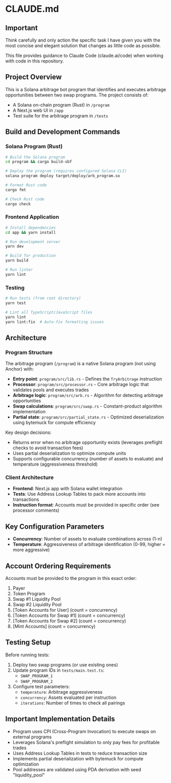 # CLAUDE.md

## Important
Think carefully and only action the specific task I have given you with the most concise and elegant solution that changes as little code as possible.

This file provides guidance to Claude Code (claude.ai/code) when working with code in this repository.

## Project Overview

This is a Solana arbitrage bot program that identifies and executes arbitrage opportunities between two swap programs. The project consists of:
- A Solana on-chain program (Rust) in `/program`
- A Next.js web UI in `/app`
- Test suite for the arbitrage program in `/tests`

## Build and Development Commands

### Solana Program (Rust)
```bash
# Build the Solana program
cd program && cargo build-sbf

# Deploy the program (requires configured Solana CLI)
solana program deploy target/deploy/arb_program.so

# Format Rust code
cargo fmt

# Check Rust code
cargo check
```

### Frontend Application
```bash
# Install dependencies
cd app && yarn install

# Run development server
yarn dev

# Build for production
yarn build

# Run linter
yarn lint
```

### Testing
```bash
# Run tests (from root directory)
yarn test

# Lint all TypeScript/JavaScript files
yarn lint
yarn lint:fix  # Auto-fix formatting issues
```

## Architecture

### Program Structure
The arbitrage program (`/program`) is a native Solana program (not using Anchor) with:
- **Entry point**: `program/src/lib.rs` - Defines the `TryArbitrage` instruction
- **Processor**: `program/src/processor.rs` - Core arbitrage logic that validates pools and executes trades
- **Arbitrage logic**: `program/src/arb.rs` - Algorithm for detecting arbitrage opportunities
- **Swap calculations**: `program/src/swap.rs` - Constant-product algorithm implementation
- **Partial state**: `program/src/partial_state.rs` - Optimized deserialization using bytemuck for compute efficiency

Key design decisions:
- Returns error when no arbitrage opportunity exists (leverages preflight checks to avoid transaction fees)
- Uses partial deserialization to optimize compute units
- Supports configurable concurrency (number of assets to evaluate) and temperature (aggressiveness threshold)

### Client Architecture
- **Frontend**: Next.js app with Solana wallet integration
- **Tests**: Use Address Lookup Tables to pack more accounts into transactions
- **Instruction format**: Accounts must be provided in specific order (see processor comments)

## Key Configuration Parameters

- **Concurrency**: Number of assets to evaluate combinations across (1-n)
- **Temperature**: Aggressiveness of arbitrage identification (0-99, higher = more aggressive)

## Account Ordering Requirements

Accounts must be provided to the program in this exact order:
1. Payer
2. Token Program
3. Swap #1 Liquidity Pool
4. Swap #2 Liquidity Pool
5. [Token Accounts for User] (count = concurrency)
6. [Token Accounts for Swap #1] (count = concurrency)
7. [Token Accounts for Swap #2] (count = concurrency)
8. [Mint Accounts] (count = concurrency)

## Testing Setup

Before running tests:
1. Deploy two swap programs (or use existing ones)
2. Update program IDs in `tests/main.test.ts`:
   - `SWAP_PROGRAM_1`
   - `SWAP_PROGRAM_2`
3. Configure test parameters:
   - `temperature`: Arbitrage aggressiveness
   - `concurrency`: Assets evaluated per instruction
   - `iterations`: Number of times to check all pairings

## Important Implementation Details

- Program uses CPI (Cross-Program Invocation) to execute swaps on external programs
- Leverages Solana's preflight simulation to only pay fees for profitable trades
- Uses Address Lookup Tables in tests to reduce transaction size
- Implements partial deserialization with bytemuck for compute optimization
- Pool addresses are validated using PDA derivation with seed "liquidity_pool"